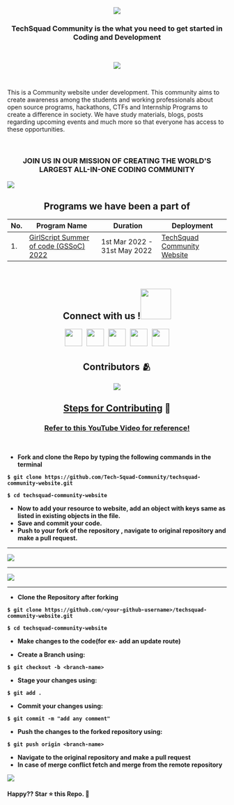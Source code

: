 <div align="center">
<a href="https://github.com/Tech-Squad-Community">
<img src="https://user-images.githubusercontent.com/91361382/155606516-df37c0f7-ecbb-40e0-a704-d2e779517a64.png"></a>
</div>

<h3 align="center"> TechSquad Community is the what you need to get started in Coding and Development</h3>

<br>
<p align="center">
  <img src="https://readme-typing-svg.herokuapp.com?color=%2336BCF7&lines=Welcome+to+TechSquad+Community+!;Let's+Build+our+Website+Together;Thanks+for+Contributing"
 <img src= 'https://capsule-render.vercel.app/api?type=rect&color=gradient&height=2.5'/>
</p>
<br>

This is a Community website under development. This community aims to create awareness among the students and working professionals about open source programs, hackathons, CTFs and Internship Programs to create a difference in society.
We have study materials, blogs, posts regarding upcoming events and much more so that everyone has access to these opportunities.

<br>
<h3 align="center">JOIN US IN OUR MISSION OF CREATING THE WORLD'S LARGEST ALL-IN-ONE CODING COMMUNITY</h3>

![](https://user-images.githubusercontent.com/73097560/115834477-dbab4500-a447-11eb-908a-139a6edaec5c.gif)
<br>
<div align="center">
<h2 align="center"><b>Programs we have been a part of<b></h2>

| No. | Program Name                                                                        | Duration                     | Deployment                                                                |
| --- | ----------------------------------------------------------------------------------- | ---------------------------- | ------------------------------------------------------------------------- |
| 1.  | <a href="https://gssoc.girlscript.tech/">GirlScript Summer of code (GSSoC) 2022</a> | 1st Mar 2022 - 31st May 2022 | <a href="https://techsquadcommunity.tech">TechSquad Community Website</a> |

 </div>
<br>
<h2 align="center"><b>Connect with us !<b><img src='https://raw.githubusercontent.com/ShahriarShafin/ShahriarShafin/main/Assets/handshake.gif' width="70px"> </h2>
<p align="center"> 
<a href="#"><img src="https://img.icons8.com/bubbles/500/000000/discord-logo.png" width="40px" height="40px"/></a>
&nbsp;
<a href="https://github.com/Tech-Squad-Community"><img src="https://img.icons8.com/bubbles/500/000000/github.png" width="40px" height="40px"/></a>
&nbsp;
<a href="mailto:techsquad.aot@gmail.com"><img src="https://img.icons8.com/clouds/500/000000/apple-mail.png" width="40px" height="40px"/></a>
&nbsp;
<a href="https://twitter.com/techsquadcomm"><img src="https://img.icons8.com/bubbles/500/000000/twitter.png" width="40px" height="40px"/></a>
&nbsp;
<a href="https://www.linkedin.com/company/tech-squad2084/"><img src="https://img.icons8.com/bubbles/500/000000/linkedin.png" width="40px" height="40px"/></a>

<br>

<h2 align="center"><b>Contributors 🫂</b></h2>

<p align="center">
<a href="https://github.com/Tech-Squad-Community/techsquad-community-website/graphs/contributors">
  <img src="https://contrib.rocks/image?repo=Tech-Squad-Community/techsquad-community-website" />
</a>

<br>

<h2 align="center"><u><b>Steps for Contributing</u> 🚀</b></h2>
  
  <a href = "https://www.youtube.com/watch?v=u169J_merY8"><h3 align = "center">Refer to this YouTube Video for reference! </h3></a>
  
<br>

- Fork and clone the Repo by typing the following commands in the terminal

```
$ git clone https://github.com/Tech-Squad-Community/techsquad-community-website.git

$ cd techsquad-community-website
```

<!--
- Open this folder in your favourite IDE. <br>
- Run `npm install`.<br>
- Run `git pull` command to sync with remote repo.<br>
  <br> -->
<!-- - Run `npm start` for starting server. -->

- Now to add your resource to website, add an object with keys same as listed in existing objects in the file.<br>
- Save and commit your code.<br>
- Push to your fork of the repository , navigate to original repository and make a pull request.<br>

<!-- <strong>Backend</strong>

> **Note**: You must have Nodejs installed

- Fork and clone the Repo by typing the following commands in the terminal

```
$ git clone https://github.com/DSC-JSS-NOIDA/QuickLearn.git
$ cd QuickLearn
``` -->

<hr>

<img src="https://user-images.githubusercontent.com/91361382/155701708-44ab2dce-7bbf-4694-9c18-8a435695f636.jpg">

<hr>

<img src="https://user-images.githubusercontent.com/91361382/155702002-758b86ca-62db-4fe0-9b50-4651560b652c.jpg">


<hr>

- Clone the Repository after forking 
```
$ git clone https://github.com/<your-github-username>/techsquad-community-website.git

$ cd techsquad-community-website
```

- Make changes to the code(for ex- add an update route)


- Create a Branch using:

```
$ git checkout -b <branch-name>
```

- Stage your changes using:

```
$ git add .
```

- Commit your changes using:

```
$ git commit -m "add any comment"
```

- Push the changes to the forked repository using:

```
$ git push origin <branch-name>
```

- Navigate to the original repository and make a pull request
- In case of merge conflict  fetch and merge from the remote repository
<img src ="https://docs.github.com/assets/images/help/repository/fetch-and-merge-button.png">

  

#### Happy?? Star ⭐ this Repo. 🤩
